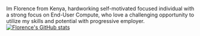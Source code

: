 Im Florence from Kenya, hardworking self-motivated focused individual with a strong focus on End-User Compute, who love a challenging opportunity to utilize my skills and potential with progressive employer.
[![Florence's GitHub stats](https://github-readme-stats.vercel.app/api?username=Florence)](https://github.com/Florence/github-readme-stats)
